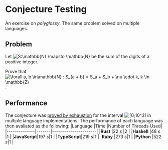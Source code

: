 # Conjecture Testing
An exercise on _polyglossy_. The same problem solved on multiple languages.

## Problem
Let  <img src="https://latex.codecogs.com/gif.latex?S:\mathbb{N}&space;\mapsto&space;\mathbb{N}" title="S:\mathbb{N} \mapsto \mathbb{N}" /> be the sum of the digits of a positive integer.

Prove that <img src="https://latex.codecogs.com/gif.latex?\forall&space;a,&space;b&space;\in\mathbb{N}&space;:&space;S_{a&space;&plus;&space;b}&space;=&space;S_a&space;&plus;&space;S_b&space;&plus;&space;9&space;k,&space;k&space;\in&space;\mathbb{Z}" title="\forall a, b \in\mathbb{N} : S_{a + b} = S_a + S_b + \nu \cdot k, k \in \mathbb{Z}" />.

## Performance
The conjecture was [proved by exhaustion](https://en.wikipedia.org/wiki/Proof_by_exhaustion) for the interval <img src="https://latex.codecogs.com/gif.latex?[0;10^3]" title="[0;10^3]" /> in multiple language implementations. The performance of each language was then avaliated as the following:
|Language      |Time   |Number of Threads Used|
|--------------|-------|----------------------|
|**Rust**      |22 _s_ |2                     |
|**Haskell**   |48 _s_ |1                     |
|**JavaScript**|197 _s_|1                     |
|**TypeScript**|219 _s_|1                     |
|**Ruby**      |273 _s_|1                     |
|**Python**    |522 _s_|1                     |

